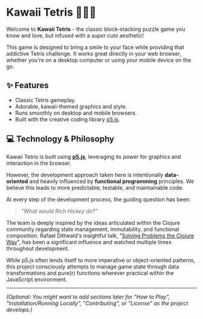 # Kawaii Tetris 🧸🧱✨

Welcome to **Kawaii Tetris** - the classic block-stacking puzzle game you know and love, but infused with a *super cute* aesthetic!

This game is designed to bring a smile to your face while providing that addictive Tetris challenge. It works great directly in your web browser, whether you're on a desktop computer or using your mobile device on the go.

## ✨ Features

*   Classic Tetris gameplay.
*   Adorable, kawaii-themed graphics and style.
*   Runs smoothly on desktop and mobile browsers.
*   Built with the creative coding library [p5.js](https://p5js.org/).

## 💻 Technology & Philosophy

Kawaii Tetris is built using **[p5.js](https://p5js.org/)**, leveraging its power for graphics and interaction in the browser.

However, the development approach taken here is intentionally **data-oriented** and heavily influenced by **functional programming** principles. We believe this leads to more predictable, testable, and maintainable code.

At every step of the development process, the guiding question has been:

> *"What would Rich Hickey do?"*

The team is deeply inspired by the ideas articulated within the Clojure community regarding state management, immutability, and functional composition. Rafael Dittwald's insightful talk, "[Solving Problems the Clojure Way](https://www.youtube.com/watch?v=vK1DazRK_a0)", has been a significant influence and watched multiple times throughout development.

While p5.js often lends itself to more imperative or object-oriented patterns, this project consciously attempts to manage game state through data transformations and pure(r) functions wherever practical within the JavaScript environment.

---

_(Optional: You might want to add sections later for "How to Play", "Installation/Running Locally", "Contributing", or "License" as the project develops.)_